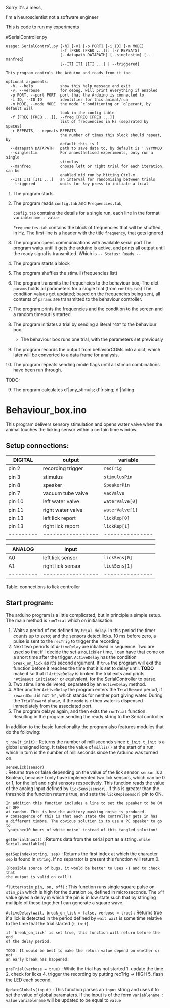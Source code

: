 Sorry it's a mess,

I'm a Neuroscientist not a software engineer

This is code to run my experiments


#SerialController.py
```{text}
usage: SerialControl.py [-h] [-v] [-p PORT] [-i ID] [-m MODE]
                        [-f [FREQ [FREQ ...]]] [-r REPEATS]
                        [--datapath DATAPATH] [--singlestim] [--manfreq]
                        [--ITI ITI [ITI ...] | --triggered]

This program controls the Arduino and reads from it too

optional arguments:
  -h, --help            show this help message and exit
  -v, --verbose         for debug, will print everything if enabled
  -p PORT, --port PORT  port that the Arduino is connected to
  -i ID, --ID ID        identifier for this animal/run
  -m MODE, --mode MODE  the mode `c`onditioning or `o`perant, by default will
                        look in the config table
  -f [FREQ [FREQ ...]], --freq [FREQ [FREQ ...]]
                        list of frequencies in Hz (separated by spaces)
  -r REPEATS, --repeats REPEATS
                        the number of times this block should repeat, by
                        default this is 1
  --datapath DATAPATH   path to save data to, by default is '.\YYMMDD'
  --singlestim          For anaesthetised experiments, only run a single
                        stimulus
  --manfreq             choose left or right trial for each iteration, can be
                        enabled mid run by hitting Ctrl-m
  --ITI ITI [ITI ...]   an interval for randomising between trials
  --triggered           waits for key press to initiate a trial
```

1. The program starts
2. The program reads `config.tab` and `Frequencies.tab`,
    
    `config.tab` contains the details for a single run, 
    each line in the format `variablename : value`
    
    `Frequencies.tab` contains the block of frequencies that will be shuffled, in Hz. 
    The first line is a header with the title `frequency`, that gets ignored
    
2. The program opens communications with available serial port
    The program waits until it gets the arduino is active, and prints all output
    until the ready signal is transmitted. Which is `-- Status: Ready --`
    
3. The program starts a block
4. The program shuffles the stimuli (frequencies list)

5. The program transmits the frequencies to the behaviour box,
    The dict `params` holds all parameters for a single trial (from `config.tab`)
    The condition values get updated; based on the frequencies being sent,
    all contents of `params` are transmitted to the behaviour controller.
    
6. The program prints the frequencies and the condition to the screen and a
   random timeout is started.
6. The program initiates a trial by sending a literal `"GO"` to the 
   behaviour box.
   - The behaviour box runs one trial, with the parameters set previously

7. The program records the output from behaviorCOMs into a
   dict, which later will be converted to a data frame for analysis.

8. The program repeats sending mode flags until all stimuli combinations have
   been run through.
   
TODO:

9. The program calculates d\`|any_stimuls; d\`|rising; d\`|falling







# Behaviour_box.ino

This program delivers sensory stimulation and opens water 
valve when the animal touches the licking sensor within a 
certain time window.

Setup connections:
------------------



|  DIGITAL  | output            | variable        |
| --------- | ----------------- | --------------- |
| pin 2     | recording trigger | `recTrig`       |
| pin 3     | stimulus          | `stimulusPin`   |
| pin 8     | speaker           | `SpeakerPin`    |
| pin 7     | vacuum tube valve | `vacValve`      |
| pin 10    | left water valve  | `waterValve[0]` |
| pin 11    | right water valve | `waterValve[1]` |
| pin 13    | left  lick report | `lickRep[0]`    |
| pin 13    | right lick report | `lickRep[1]`    |
| --------- | ----------------- | --------------- |

| ANALOG    | input             |                 |
| --------- | ----------------- | --------------- |
| A0        | left  lick sensor | `lickSens[0]`   |
| A1        | right lick sensor | `lickSens[1]`   |
| --------- | ----------------- | --------------- |

Table: connections to lick controller
  
Start program:
--------------

The arduino program is a little complicated; but in principle a simple
setup. The main method is `runTrial` which on initialisation:

1. Waits a period of ms defined by `trial_delay`. In this period the timer counts
   up to zero; and the sensors detect licks. 10 ms before zero, a pulse is sent to
   the `recTrig` to trigger the recording
2. Next two periods of `ActiveDelay` are intialised in sequence. Two are used 
   so that if I decide the set a `noLickPer` time, I can have that come on a
   short time after the trigger. `ActiveDelay` has the condition `break_on_lick`
   as it's second argument. If `true` the program will exit the function before
   it reaches the time that it is set to delay until. **TODO** make it so that if
   `ActiveDelay` is broken the trial exits and prints `"#timeout initiated"` or
    equivalent, for the SerialController to parse.
3. Two stimuli are delivered, separated by an `ActiveDelay` method.
4. After another `ActiveDelay` the program enters the `TrialReward` period, if
   `rewardCond` is not `'N'`, which stands for neither port giving water. During
   the `TrialReward` phase, if the `mode` is `c` then water is dispensed 
   immediately from the associated port.
5. The program delays again, and then exits the `runTrial` function. Resulting in
   the program sending the ready string to the Serial controller.
   
   
In addition to the basic functionality the program also features modules that
do the following:

`t_now(t_init)`
: Returns the number of milliseconds since `t_init`. `t_init` is a global
    unsigned long. It takes the value of `millis()` at the start of a run;
    which in turn is the number of milliseconds since the Arduino was turned on.
  
`senseLick(sensor)`  
: Returns true or false depending on the value of the lick sensor. `sensor`
    is a Boolean, because I only have implemented two lick sensors, which can
    be 0 or 1, for the left and right sensors respectively. This function
    reads the value of the analog input defined by `lickSens[sensor]`. If this
    is greater than the threshold the function returns true, and sets the
    `lickRep[sensor]` pin to ON.
  
    In addition this function includes a line to set the speaker to be ON or OFF
    at random. This is how the auditory masking noise is produced. 
    A consequence of this is that each state the controller gets in has
    a different timbre. The obvious solution is to use a PC speaker to go to
    `youtube>10 hours of white noise` instead of this tangled solution!
    
`getSerialInput()`
: Returns data from the serial port as a string. `while Serial.available()`

`getSepIndex(string, sep)`
: Returns the first index at which the character `sep` is found in `string`.
    If no separator is present this function will return 0. 
    
    (Possible source of bugs, it would be better to uses -1 and to check that
    the output is valid on call!)

`flutter(stim_pin, on, off)`
: This function runs single square pulse on `stim_pin` which is high
    for the duration `on`, defined in microseconds. The `off` value gives
    a delay in which the pin is in low state such that by stringing multiple 
    of these together I can generate a square wave.
    
`ActiveDelay(wait, break_on_lick = false, verbose = true)`
: Returns true if a lick is detected in the period defined by `wait`. `wait` is
    some time relative to the time that the trial started (`t_init`).
    
    if `break_on_lick` is set true, this function will return before the end 
    of the delay period.
    
    TODO: It would be best to make the return value depend on whether or not
    an early break has happened!

`preTrial(verbose = true)`
: While the trial has not started 
    1. update the time
    2. check for licks
    4. trigger the recording by putting recTrig -> HIGH
    5. flash the LED each second.

`UpdateGlobals(input)`
: This function parses an `input` string and uses it to set the value
   of global paramaters. If the input is of the form `variablename : value`
   `variablename` will be updated to be equal to `value`